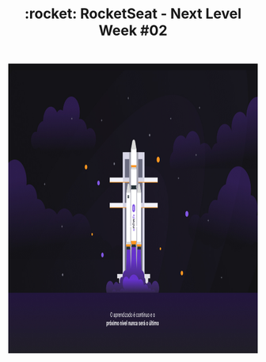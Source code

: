 <h1 align="center">:rocket:  RocketSeat - Next Level Week #02</h1>

<!-- PROJECT LOGO -->
<br />
<p align="center">
  <img src="2%20-%20NLW%20%2302%20-%201400x900.jpg?raw=true" alt="Logo" width="910" height="585">
</p>
